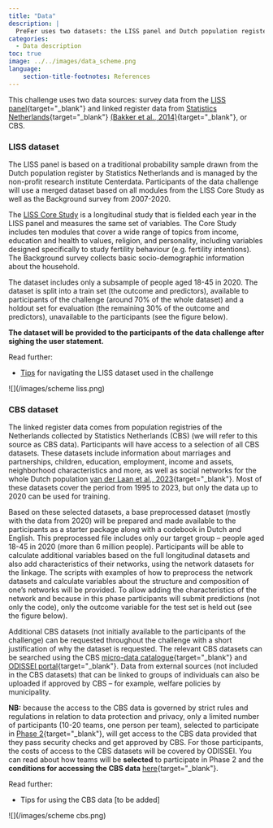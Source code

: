 ```yaml
---
title: "Data"
description: |
  PreFer uses two datasets: the LISS panel and Dutch population register data.
categories:
  - Data description
toc: true
image: ../../images/data_scheme.png
language: 
    section-title-footnotes: References
---
```


This challenge uses two data sources: survey data from the [LISS panel](https://www.lissdata.nl/){target="_blank"} and linked register data from [Statistics Netherlands](https://www.cbs.nl/nl-nl/onze-diensten/maatwerk-en-microdata/microdata-zelf-onderzoek-doen/catalogus-microdata){target="_blank"} [(Bakker et al., 2014)](https://doi.org/10.3233/SJI-140803){target="_blank"}, or CBS.  

### LISS dataset

The LISS panel is based on a traditional probability sample drawn from the Dutch population register by Statistics Netherlands and is managed by the non-profit research institute Centerdata. Participants of the data challenge will use a merged dataset based on all modules from the LISS Core Study as well as the Background survey from 2007-2020.  

The [LISS Core Study](https://www.dataarchive.lissdata.nl/study-units/view/1) is a longitudinal study that is fielded each year in the LISS panel and measures the same set of variables. The Core Study includes ten modules that cover a wide range of topics from income, education and health to values, religion, and personality, including variables designed specifically to study fertility behaviour (e.g. fertility intentions). The Background survey collects basic socio-demographic information about the household. 

The dataset includes only a subsample of people aged 18-45 in 2020. The dataset is split into a train set (the outcome and predictors), available to participants of the challenge (around 70% of the whole dataset) and a holdout set for evaluation (the remaining 30% of the outcome and predictors), unavailable to the participants (see the figure below).  

__The dataset will be provided to the participants of the data challenge after sighing the user statement.__

Read further:   
- [Tips](/posts/posts/2023-12-20-liss-tips.qmd) for navigating the LISS dataset used in the challenge

![](/images/scheme liss.png)  



### CBS dataset

The linked register data comes from population registries of the Netherlands collected by Statistics Netherlands (CBS) (we will refer to this source as CBS data). Participants will have access to a selection of all CBS datasets. These datasets include information about marriages and partnerships, children, education, employment, income and assets, neighborhood characteristics and more, as well as social networks for the whole Dutch population [van der Laan et al., 2023](https://doi.org/10.1093/esr/jcac026){target="_blank"}. Most of these datasets cover the period from 1995 to 2023, but only the data up to 2020 can be used for training.  

Based on these selected datasets, a base preprocessed dataset (mostly with the data from 2020) will be prepared and made available to the participants as a starter package along with a codebook in Dutch and English. This preprocessed file includes only our target group – people aged 18-45 in 2020 (more than 6 million people). Participants will be able to calculate additional variables based on the full longitudinal datasets and also add characteristics of their networks, using the network datasets for the linkage. The scripts with examples of how to preprocess the network datasets and calculate variables about the structure and composition of one’s networks will be provided. To allow adding the characteristics of the network and because in this phase participants will submit predictions (not only the code), only the outcome variable for the test set is held out (see the figure below).  

Additional CBS datasets (not initially available to the participants of the challenge) can be requested throughout the challenge with a short justification of why the dataset is requested. The relevant CBS datasets can be searched using the CBS [micro-data catalogue](https://www.cbs.nl/nl-nl/onze-diensten/maatwerk-en-microdata/microdata-zelf-onderzoek-doen/catalogus-microdata){target="_blank"} and [ODISSEI portal](https://portal.odissei.nl/){target="_blank"}. Data from external sources (not included in the CBS datasets) that can be linked to groups of individuals can also be uploaded if approved by CBS – for example, welfare policies by municipality.   

__NB:__ because the access to the CBS data is governed by strict rules and regulations in relation to data protection and privacy, only a limited number of participants (10-20 teams, one person per team), selected to participate in [Phase 2](/details/overview/3phases.md){target="_blank"}, will get access to the CBS data provided that they pass security checks and get approved by CBS. For those participants, the costs of access to the CBS datasets will be covered by ODISSEI. You can read about how teams will be __selected__ to participate in Phase 2 and the __conditions for accessing the CBS data__ [here](/details/overview/4submission_evaluation_winners.md){target="_blank"}.  

Read further:   
- Tips for using the CBS data [to be added]

![](/images/scheme cbs.png)  
